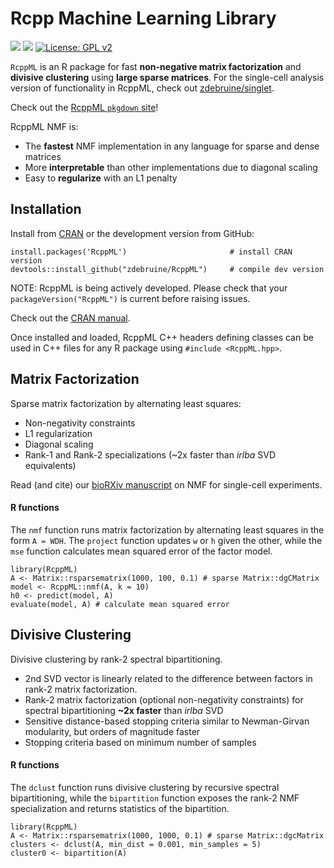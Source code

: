 # Rcpp Machine Learning Library

[![](https://cranlogs.r-pkg.org/badges/grand-total/RcppML)](https://cran.r-project.org/package=RcppML)
[![](https://www.r-pkg.org/badges/version-last-release/RcppML)](https://cran.r-project.org/package=RcppML)
[![License: GPL v2](https://img.shields.io/badge/License-GPL%20v2-blue.svg)](https://www.gnu.org/licenses/old-licenses/gpl-2.0.en.html)

`RcppML` is an R package for fast **non-negative matrix factorization** and **divisive clustering** using **large sparse matrices**. For the single-cell analysis version of functionality in RcppML, check out [zdebruine/singlet](https://zdebruine.github.io/singlet/).

Check out the [RcppML `pkgdown` site](https://zdebruine.github.io/RcppML/)!

RcppML NMF is:
 * The **fastest** NMF implementation in any language for sparse and dense matrices
 * More **interpretable** than other implementations due to diagonal scaling
 * Easy to **regularize** with an L1 penalty

## Installation

Install from [CRAN](https://cran.r-project.org/web/packages/RcppML/index.html) or the development version from GitHub:

```
install.packages('RcppML')                       # install CRAN version
devtools::install_github("zdebruine/RcppML")     # compile dev version
```

NOTE: RcppML is being actively developed. Please check that your `packageVersion("RcppML")` is current before raising issues.

Check out the [CRAN manual](https://cran.r-project.org/web/packages/RcppML/RcppML.pdf).

Once installed and loaded, RcppML C++ headers defining classes can be used in C++ files for any R package using `#include <RcppML.hpp>`. 

## Matrix Factorization
Sparse matrix factorization by alternating least squares:
* Non-negativity constraints
* L1 regularization
* Diagonal scaling
* Rank-1 and Rank-2 specializations (~2x faster than _irlba_ SVD equivalents)

Read (and cite) our [bioRXiv manuscript](https://www.biorxiv.org/content/10.1101/2021.09.01.458620v1) on NMF for single-cell experiments.

#### R functions
The `nmf` function runs matrix factorization by alternating least squares in the form `A = WDH`. The `project` function updates `w` or `h` given the other, while the `mse` function calculates mean squared error of the factor model.

```{R}
library(RcppML)
A <- Matrix::rsparsematrix(1000, 100, 0.1) # sparse Matrix::dgCMatrix
model <- RcppML::nmf(A, k = 10)
h0 <- predict(model, A)
evaluate(model, A) # calculate mean squared error
```

## Divisive Clustering
Divisive clustering by rank-2 spectral bipartitioning.
* 2nd SVD vector is linearly related to the difference between factors in rank-2 matrix factorization.
* Rank-2 matrix factorization (optional non-negativity constraints) for spectral bipartitioning **~2x faster** than _irlba_ SVD
* Sensitive distance-based stopping criteria similar to Newman-Girvan modularity, but orders of magnitude faster
* Stopping criteria based on minimum number of samples

#### R functions
The `dclust` function runs divisive clustering by recursive spectral bipartitioning, while the `bipartition` function exposes the rank-2 NMF specialization and returns statistics of the bipartition.

```{R}
library(RcppML)
A <- Matrix::rsparsematrix(1000, 1000, 0.1) # sparse Matrix::dgcMatrix
clusters <- dclust(A, min_dist = 0.001, min_samples = 5)
cluster0 <- bipartition(A)
```
